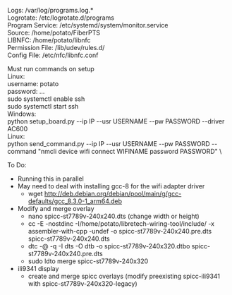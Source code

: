 Logs: /var/log/programs.log.* \
Logrotate: /etc/logrotate.d/programs \
Program Service: /etc/systemd/system/monitor.service \
Source: /home/potato/FiberPTS \
LIBNFC: /home/potato/libnfc \
Permission File: /lib/udev/rules.d/ \
Config File: /etc/nfc/libnfc.conf 

Must run commands on setup \
Linux: \
username: potato \
password: ... \
sudo systemctl enable ssh \
sudo systemctl start ssh \
Windows: \
python setup_board.py --ip IP --usr USERNAME --pw PASSWORD --driver AC600 \
Linux: \
python send_command.py --ip IP --usr USERNAME --pw PASSWORD --command "nmcli device wifi connect WIFINAME password PASSWORD" \

To Do: 
- Running this in parallel
- May need to deal with installing gcc-8 for the wifi adapter driver
	- wget http://deb.debian.org/debian/pool/main/g/gcc-defaults/gcc_8.3.0-1_arm64.deb
- Modify and merge overlay
	- nano spicc-st7789v-240x240.dts (change width or height)
	- cc -E -nostdinc -I/home/potato/libretech-wiring-tool/include/ -x assembler-with-cpp -undef -o spicc-st7789v-240x240.pre.dts spicc-st7789v-240x240.dts
	- dtc -@ -q -I dts -O dtb -o spicc-st7789v-240x320.dtbo spicc-st7789v-240x240.pre.dts
	- sudo ldto merge spicc-st7789v-240x320
- ili9341 display
    - create and merge spicc overlays (modify preexisting spicc-ili9341 with spicc-st7789v-240x320-legacy)
